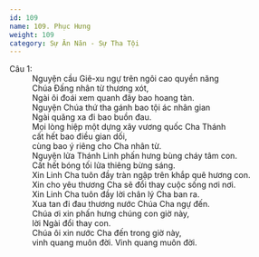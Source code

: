 ```yaml
---
id: 109
name: 109. Phục Hưng
weight: 109
category: Sự Ăn Năn - Sự Tha Tội
---
```

<dl><dt>Câu 1:</dt><dd data-verse="1">Nguyện cầu Giê-xu ngự trên ngôi cao quyền năng <br/>Chúa Đấng nhân từ thương xót, <br/>Ngài ôi đoái xem quanh đây bao hoang tàn. <br/>Nguyện Chúa thứ tha gánh bao tội ác nhân gian <br/>Ngài quăng xa đi bao buồn đau. <br/>Mọi lòng hiệp một dựng xây vương quốc Cha Thánh <br/>cất hết bao điều gian dối, <br/>cùng bao ý riêng cho Cha nhân từ. <br/>Nguyện lửa Thánh Linh phấn hưng bùng cháy tâm con. <br/>Cất hết bóng tối lửa thiêng bừng sáng. <br/>Xin Linh Cha tuôn đầy tràn ngập trên khắp quê hương con. <br/>Xin cho yêu thương Cha sẽ đổi thay cuộc sống nơi nơi. <br/>Xin Linh Cha tuôn đầy lời chân lý Cha ban ra. <br/>Xua tan đi đau thương nước Chúa Cha ngự đến. <br/>Chúa ơi xin phấn hưng chúng con giờ này, <br/>lời Ngài đổi thay con. <br/>Chúa ôi xin nước Cha đến trong giờ này, <br/>vinh quang muôn đời. Vinh quang muôn đời. </dd></dl>
